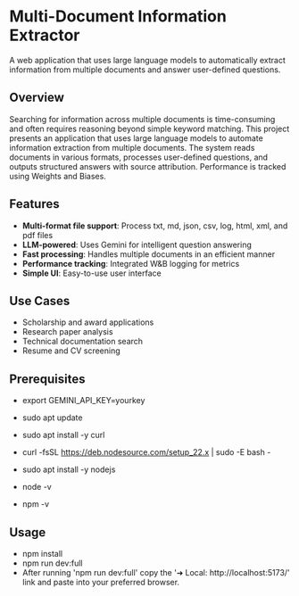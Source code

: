 # Multi-Document Information Extractor

A web application that uses large language models to automatically extract information from multiple documents and answer user-defined questions.

## Overview

Searching for information across multiple documents is time-consuming and often requires reasoning beyond simple keyword matching. This project presents an application that uses large language models to automate information extraction from multiple documents. The system reads documents in various formats, processes user-defined questions, and outputs structured answers with source attribution. Performance is tracked using Weights and Biases.

## Features

- **Multi-format file support**: Process txt, md, json, csv, log, html, xml, and pdf files
- **LLM-powered**: Uses Gemini for intelligent question answering
- **Fast processing**: Handles multiple documents in an efficient manner
- **Performance tracking**: Integrated W&B logging for metrics
- **Simple UI**: Easy-to-use user interface

## Use Cases

- Scholarship and award applications
- Research paper analysis
- Technical documentation search
- Resume and CV screening

## Prerequisites

- export GEMINI_API_KEY=yourkey

- sudo apt update
- sudo apt install -y curl
- curl -fsSL https://deb.nodesource.com/setup_22.x | sudo -E bash -
- sudo apt install -y nodejs
- node -v
- npm -v

## Usage

- npm install
- npm run dev:full
- After running 'npm run dev:full' copy the '➜  Local:   http://localhost:5173/' link and paste into your preferred browser.

